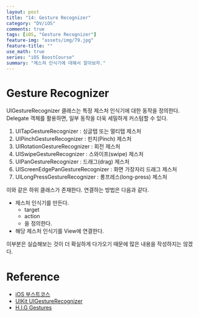 ```yaml
---
layout: post
title: "14: Gesture Recognizer"
category: "DV/iOS"
comments: true
tags: [iOS, "Gesture Recognizer"]
feature-img: "assets/img/79.jpg"
feature-title: ""
use_math: true
series: "iOS BoostCourse"
summary: "제스쳐 인식기에 대해서 알아보자."
---
```


# Gesture Recognizer

UIGestureRecognizer 클래스는 특정 제스처 인식기에 대한 동작을 정의한다. Delegate 객체를 활용하면, 일부 동작을 더욱 세밀하게 커스텀할 수 있다.

1. UITapGestureRecognizer : 싱글탭 또는 멀티탭 제스처
2. UIPinchGestureRecognizer : 핀치(Pinch) 제스처
3. UIRotationGestureRecognizer : 회전 제스처
4. UISwipeGestureRecognizer : 스와이프(swipe) 제스처
5. UIPanGestureRecognizer : 드래그(drag) 제스처
6. UIScreenEdgePanGestureRecognizer : 화면 가장자리 드래그 제스처
7. UILongPressGestureRecognizer : 롱프레스(long-press) 제스처

이와 같은 하위 클래스가 존재한다. 연결하는 방법은 다음과 같다.

* 제스처 인식기를 만든다.
  * target
  * action
  * 을 정의한다.
* 해당 제스처 인식기를 View에 연결한다.

이부분은 실습해보는 것이 더 확실하게 다가오기 때문에 많은 내용을 작성하지는 않겠다.

# Reference

* [iOS 부스트코스](https://www.boostcourse.org/mo326/lecture/20638/?isDesc=false)
* [UIKit UIGestureRecognizer](https://developer.apple.com/documentation/uikit/uigesturerecognizer)
* [H.I.G Gestures](https://developer.apple.com/design/human-interface-guidelines/ios/user-interaction/gestures/)

